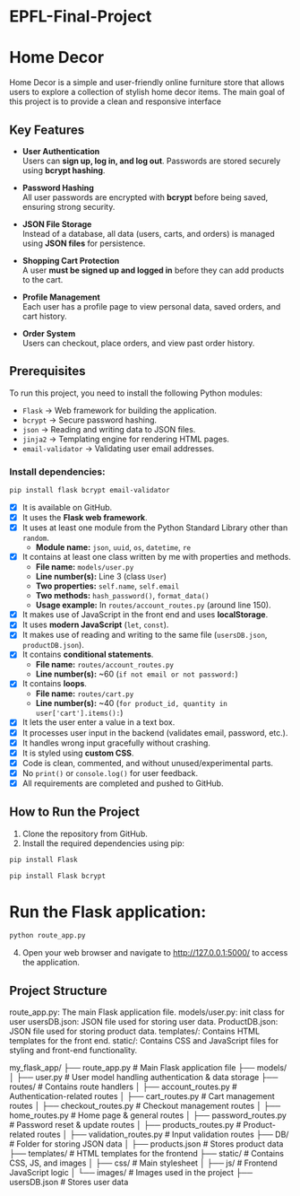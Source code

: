 # EPFL-Final-Project

# Home Decor 
Home Decor is a simple and user-friendly online furniture store that allows users to explore a collection of stylish home decor items. The main goal of this project is to provide a clean and responsive interface

##  Key Features  

- **User Authentication**  
  Users can **sign up, log in, and log out**. Passwords are stored securely using **bcrypt hashing**.  

- **Password Hashing**  
  All user passwords are encrypted with **bcrypt** before being saved, ensuring strong security.  

- **JSON File Storage**  
  Instead of a database, all data (users, carts, and orders) is managed using **JSON files** for persistence.  

- **Shopping Cart Protection**  
  A user **must be signed up and logged in** before they can add products to the cart.  

- **Profile Management**  
  Each user has a profile page to view personal data, saved orders, and cart history.  

- **Order System**  
  Users can checkout, place orders, and view past order history.  



## Prerequisites 
To run this project, you need to install the following Python modules:  

- `Flask` → Web framework for building the application.  
- `bcrypt` → Secure password hashing.  
- `json` → Reading and writing data to JSON files.  
- `jinja2` → Templating engine for rendering HTML pages.  
- `email-validator` → Validating user email addresses.  

### Install dependencies:  

```bash
pip install flask bcrypt email-validator
```

- [x] It is available on GitHub.  
- [x] It uses the **Flask web framework**.  
- [x] It uses at least one module from the Python Standard Library other than `random`.  
  - **Module name:** `json`, `uuid`, `os`, `datetime`, `re`  
- [x] It contains at least one class written by me with properties and methods.  
  - **File name:** `models/user.py`  
  - **Line number(s):** Line 3 (class `User`)  
  - **Two properties:** `self.name`, `self.email`  
  - **Two methods:** `hash_password()`, `format_data()`  
  - **Usage example:** In `routes/account_routes.py` (around line 150).  
- [x] It makes use of JavaScript in the front end and uses **localStorage**.  
- [x] It uses **modern JavaScript** (`let`, `const`).  
- [x] It makes use of reading and writing to the same file (`usersDB.json`, `productDB.json`).  
- [x] It contains **conditional statements**.  
  - **File name:** `routes/account_routes.py`  
  - **Line number(s):** ~60 (`if not email or not password:`)  
- [x] It contains **loops**.  
  - **File name:** `routes/cart.py`  
  - **Line number(s):** ~40 (`for product_id, quantity in user['cart'].items():`)  
- [x] It lets the user enter a value in a text box.  
- [x] It processes user input in the backend (validates email, password, etc.).  
- [x] It handles wrong input gracefully without crashing.  
- [x] It is styled using **custom CSS**.  
- [x] Code is clean, commented, and without unused/experimental parts.  
- [x] No `print()` or `console.log()` for user feedback.  
- [x] All requirements are completed and pushed to GitHub.

## How to Run the Project

1. Clone the repository from GitHub.
2. Install the required dependencies using pip:
```bash
pip install Flask 
```
```bash
pip install Flask bcrypt
```
# Run the Flask application:
```bash
python route_app.py
```

4. Open your web browser and navigate to http://127.0.0.1:5000/ to access the application.


## Project Structure
route_app.py: The main Flask application file.
models/user.py: init class for user
usersDB.json: JSON file used for storing user data.
ProductDB.json: JSON file used for storing product data.
templates/: Contains HTML templates for the front end.
static/: Contains CSS and JavaScript files for styling and front-end functionality.



my_flask_app/
├── route_app.py # Main Flask application file
├── models/
│ ├── user.py # User model handling authentication & data storage
├── routes/ # Contains route handlers
│ ├── account_routes.py # Authentication-related routes
│ ├── cart_routes.py # Cart management routes
│ ├── checkout_routes.py # Checkout management routes
│ ├── home_routes.py # Home page & general routes
│ ├── password_routes.py # Password reset & update routes
│ ├── products_routes.py # Product-related routes
│ ├── validation_routes.py # Input validation routes
├── DB/ # Folder for storing JSON data
│ ├── products.json # Stores product data
├── templates/ # HTML templates for the frontend
├── static/ # Contains CSS, JS, and images
│ ├── css/ # Main stylesheet
│ ├── js/ # Frontend JavaScript logic
│ └── images/ # Images used in the project
├── usersDB.json # Stores user data


